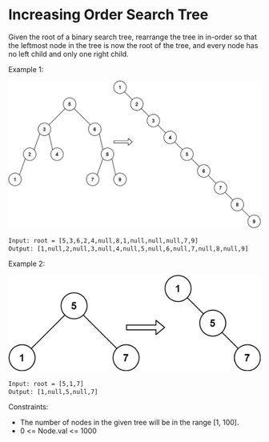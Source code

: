 # Increasing Order Search Tree

Given the root of a binary search tree, 
rearrange the tree in in-order so that the 
leftmost node in the tree is now the root of the tree,
and every node has no left child and only one right child.

Example 1:

![](images/example_1.jpeg)
    
    Input: root = [5,3,6,2,4,null,8,1,null,null,null,7,9]
    Output: [1,null,2,null,3,null,4,null,5,null,6,null,7,null,8,null,9]
Example 2:

![](images/example_2.jpeg)

    Input: root = [5,1,7]
    Output: [1,null,5,null,7]
 

Constraints:

- The number of nodes in the given tree will be in the range [1, 100].
- 0 <= Node.val <= 1000
